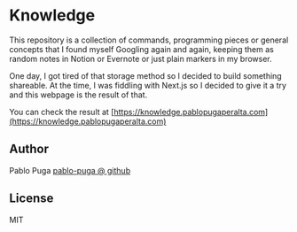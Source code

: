 # Knowledge

This repository is a collection of commands, programming pieces or general concepts that I found myself Googling again and again, keeping them as random notes in Notion or Evernote or just plain markers in my browser.

One day, I got tired of that storage method so I decided to build something shareable. At the time, I was fiddling with Next.js so I decided to give it a try and this webpage is the result of that.

You can check the result at [https://knowledge.pablopugaperalta.com](https://knowledge.pablopugaperalta.com)

## Author

Pablo Puga [pablo-puga @ github](https://github.com/pablo-puga)

## License

MIT
